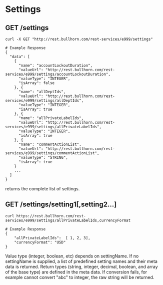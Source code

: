 # Settings

## GET /settings

``` shell
curl -X GET "http://rest.bullhorn.com/rest-services/e999/settings"

# Example Response
{
  "data": [
    {
      "name": "accountLockoutDuration",
      "valueUrl": "http://rest.bullhorn.com/rest-services/e999/settings/accountLockoutDuration",
      "valueType": "INTEGER",
      "isArray": false
    }, {
      "name": "allDeptIds",
      "valueUrl": "http://rest.bullhorn.com/rest-services/e999/settings/allDeptIds",
      "valueType": "INTEGER",
      "isArray": true
    }, {
      "name": "allPrivateLabelIds",
      "valueUrl": "http://rest.bullhorn.com/rest-services/e999/settings/allPrivateLabelIds",
      "valueType": "INTEGER",
      "isArray": true
    }, {
      "name": "commentActionList",
      "valueUrl": "http://rest.bullhorn.com/rest-services/e999/settings/commentActionList",
      "valueType": "STRING",
      "isArray": true
    }
    ...
  ]
}
```

returns the complete list of settings.

## GET /settings/setting1[,setting2...]

``` shell
curl https://rest.bullhorn.com/rest-services/e999/settings/allPrivateLabelIds,currencyFormat

# Example Response
{
    "allPrivateLabelIds":  [ 1, 2, 3],
    "currencyFormat": "USD"
}
```

Value type (integer, boolean, etc) depends on settingName.
If no settingName is supplied, a list of predefined setting names and their meta data is returned. Return types (string, integer, decimal, boolean, and array of the base type) are defined in the meta data. If conversion fails, for example cannot convert "abc" to integer, the raw string will be returned.
